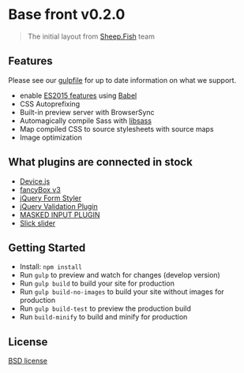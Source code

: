<!-- ![](http://sheep.fish/wp-content/themes/sheepfish/images/logo2.png) -->
# Base front v0.2.0

> The initial layout from [Sheep.Fish](http://sheep.fish) team


## Features

Please see our [gulpfile](gulpfile.js) for up to date information on what we support.

* enable [ES2015 features](https://babeljs.io/docs/learn-es2015/) using [Babel](https://babeljs.io)
* CSS Autoprefixing
* Built-in preview server with BrowserSync
* Automagically compile Sass with [libsass](http://libsass.org)
* Map compiled CSS to source stylesheets with source maps
* Image optimization

## What plugins are connected in stock
* [Device.js](https://github.com/matthewhudson/device.js)
* [fancyBox v3](https://github.com/fancyapps/fancybox)
* [jQuery Form Styler](http://dimox.name/jquery-form-styler/)
* [jQuery Validation Plugin](https://jqueryvalidation.org/)
* [MASKED INPUT PLUGIN](http://digitalbush.com/projects/masked-input-plugin/)
* [Slick slider](https://github.com/kenwheeler/slick/)

## Getting Started

- Install: `npm install`
- Run `gulp` to preview and watch for changes (develop version)
- Run `gulp build` to build your site for production
- Run `gulp build-no-images` to build your site without images for production
- Run `gulp build-test` to preview the production build
- Run `build-minify` to build and minify for production

## License

[BSD license](http://opensource.org/licenses/bsd-license.php)
